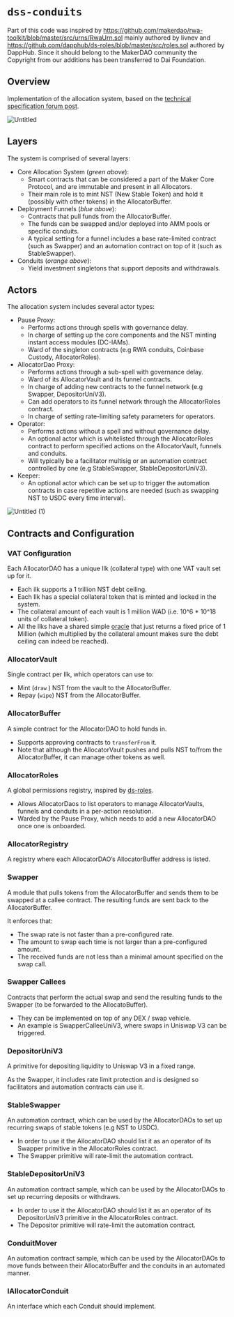 # `dss-conduits`

Part of this code was inspired by https://github.com/makerdao/rwa-toolkit/blob/master/src/urns/RwaUrn.sol mainly authored by livnev and https://github.com/dapphub/ds-roles/blob/master/src/roles.sol authored by DappHub.
Since it should belong to the MakerDAO community the Copyright from our additions has been transferred to Dai Foundation.

## Overview
Implementation of the allocation system, based on the [technical specification forum post](https://forum.makerdao.com/t/preliminary-technical-specification-of-the-allocation-system/20921
).

![Untitled](https://github.com/makerdao/dss-allocator/assets/130549691/388f20fa-2d0c-484b-b716-fe4fa742115b)


## Layers
The system is comprised of several layers:

- Core Allocation System (*green above*):
    - Smart contracts that can be considered a part of the Maker Core Protocol, and are immutable and present in all Allocators.
    - Their main role is to mint NST (New Stable Token) and hold it (possibly with other tokens) in the AllocatorBuffer.
- Deployment Funnels (*blue above*):
    - Contracts that pull funds from the AllocatorBuffer.
    - The funds can be swapped and/or deployed into AMM pools or specific conduits.
    - A typical setting for a funnel includes a base rate-limited contract (such as Swapper) and an automation contract on top of it (such as StableSwapper).
- Conduits (*orange above*):
    - Yield investment singletons that support deposits and withdrawals.

## Actors
The allocation system includes several actor types:

- Pause Proxy:
    - Performs actions through spells with governance delay.
    - In charge of setting up the core components and the NST minting instant access modules (DC-IAMs).
    - Ward of the singleton contracts (e.g RWA conduits, Coinbase Custody, AllocatorRoles).
- AllocatorDao Proxy:
    - Performs actions through a sub-spell with governance delay.
    - Ward of its AllocatorVault and its funnel contracts.
    - In charge of adding new contracts to the funnel network (e.g Swapper, DepositorUniV3).
    - Can add operators to its funnel network through the AllocatorRoles contract.
    - In charge of setting rate-limiting safety parameters for operators.
- Operator:
    - Performs actions without a spell and without governance delay.
    - An optional actor which is whitelisted through the AllocatorRoles contract to perform specified actions on the AllocatorVault, funnels and conduits.
    - Will typically be a facilitator multisig or an automation contract controlled by one (e.g StableSwapper, StableDepositorUniV3).
- Keeper:
    - An optional actor which can be set up to trigger the automation contracts in case repetitive actions are needed (such as swapping NST to USDC every time interval).

![Untitled (1)](https://github.com/makerdao/dss-allocator/assets/130549691/c677928b-32f4-4000-b6ed-e3798caa9c5c)

## Contracts and Configuration
### VAT Configuration

Each AllocatorDAO has a unique Ilk (collateral type) with one VAT vault set up for it.

- Each ilk supports a 1 trillion NST debt ceiling.
- Each Ilk has a special collateral token that is minted and locked in the system.
- The collateral amount of each vault is 1 million WAD (i.e. 10^6 * 10^18 units of collateral token).
- All the Ilks have a shared simple [oracle](https://github.com/makerdao/dss-allocator/blob/dev/src/AllocatorOracle.sol) that just returns a fixed price of 1 Million (which multiplied by the collateral amount makes sure the debt ceiling can indeed be reached).

### AllocatorVault

Single contract per Ilk, which operators can use to:

- Mint (`draw` ) NST from the vault to the AllocatorBuffer.
- Repay (`wipe`) NST from the AllocatorBuffer.

### AllocatorBuffer

A simple contract for the AllocatorDAO to hold funds in.

- Supports approving contracts to `transferFrom` it.
- Note that although the AllocatorVault pushes and pulls NST to/from the AllocatorBuffer, it can manage other tokens as well.

### AllocatorRoles

A global permissions registry, inspired by [ds-roles](https://github.com/dapphub/ds-roles).

- Allows AllocatorDaos to list operators to manage AllocatorVaults, funnels and conduits in a per-action resolution.
- Warded by the Pause Proxy, which needs to add a new AllocatorDAO once one is onboarded.

### AllocatorRegistry

A registry where each AllocatorDAO’s AllocatorBuffer address is listed.

### Swapper

A module that pulls tokens from the AllocatorBuffer and sends them to be swapped at a callee contract. The resulting funds are sent back to the AllocatorBuffer.

It enforces that:

- The swap rate is not faster than a pre-configured rate.
- The amount to swap each time is not larger than a pre-configured amount.
- The received funds are not less than a minimal amount specified on the swap call.

### Swapper Callees

Contracts that perform the actual swap and send the resulting funds to the Swapper (to be forwarded to the AllocatoBuffer).

- They can be implemented on top of any DEX / swap vehicle.
- An example is SwapperCalleeUniV3, where swaps in Uniswap V3 can be triggered.

### DepositorUniV3

A primitive for depositing liquidity to Uniswap V3 in a fixed range. 

As the Swapper, it includes rate limit protection and is designed so facilitators and automation contracts can use it.

### StableSwapper

An automation contract, which can be used by the AllocatorDAOs to set up recurring swaps of stable tokens (e.g NST to USDC).

- In order to use it the AllocatorDAO should list it as an operator of its Swapper primitive in the AllocatorRoles contract.
- The Swapper primitive will rate-limit the automation contract.

### StableDepositorUniV3

An automation contract sample, which can be used by the AllocatorDAOs to set up recurring deposits or withdraws. 

- In order to use it the AllocatorDAO should list it as an operator of its DepositorUniV3 primitive in the AllocatorRoles contract.
- The Depositor primitive will rate-limit the automation contract.

### ConduitMover

An automation contract sample, which can be used by the AllocatorDAOs to move funds between their AllocatorBuffer and the conduits in an automated manner.

### IAllocatorConduit

An interface which each Conduit should implement.
